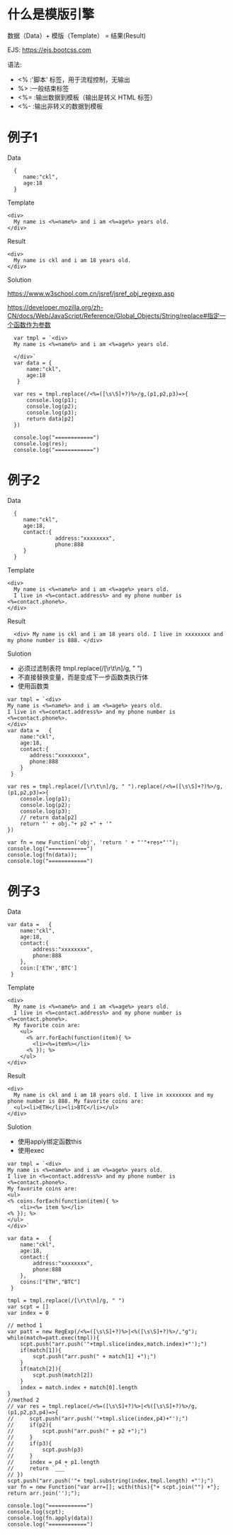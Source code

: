 # 什么是模版引擎
数据（Data）+ 模版（Template） = 结果(Result)

EJS:
https://ejs.bootcss.com

语法:
* <% :'脚本' 标签，用于流程控制，无输出
* %> :一般结束标签
* <%= :输出数据到模板（输出是转义 HTML 标签）
* <%- :输出非转义的数据到模板

# 例子1
Data
```
  {
     name:"ckl",
     age:18
  }
```
Template
```
<div>
  My name is <%=name%> and i am <%=age%> years old.
</div>
```
Result
```
<div>
  My name is ckl and i am 18 years old.
</div>
```
Solution

https://www.w3school.com.cn/jsref/jsref_obj_regexp.asp

https://developer.mozilla.org/zh-CN/docs/Web/JavaScript/Reference/Global_Objects/String/replace#指定一个函数作为参数
```
  var tmpl = `<div>
  My name is <%=name%> and i am <%=age%> years old.
  
  </div>`
  var data = {
      name:"ckl",
      age:18
   }

  var res = tmpl.replace(/<%=([\s\S]+?)%>/g,(p1,p2,p3)=>{
      console.log(p1);
      console.log(p2);
      console.log(p3);
      return data[p2]
  })

  console.log("============")
  console.log(res);
  console.log("============")

```
# 例子2
Data
```
  {
     name:"ckl",
     age:18,
     contact:{
               address:"xxxxxxxx",
               phone:888
     }
  }
```
Template
```
<div>
  My name is <%=name%> and i am <%=age%> years old.
  I live in <%=contact.address%> and my phone number is <%=contact.phone%>.
</div>
```
Result
```
  <div> My name is ckl and i am 18 years old. I live in xxxxxxxx and my phone number is 888. </div>
```
Sulotion
* 必须过滤制表符 tmpl.replace(/[\r\t\n]/g, " ")
* 不直接替换变量，而是变成下一步函数类执行体
* 使用函数类
```
var tmpl = `<div>
My name is <%=name%> and i am <%=age%> years old.
I live in <%=contact.address%> and my phone number is <%=contact.phone%>.
</div>`
var data =   {
    name:"ckl",
    age:18,
    contact:{
       address:"xxxxxxxx",
       phone:888
    }
 }

var res = tmpl.replace(/[\r\t\n]/g, " ").replace(/<%=([\s\S]+?)%>/g,(p1,p2,p3)=>{
    console.log(p1);
    console.log(p2);
    console.log(p3);
    // return data[p2]
    return "' + obj."+ p2 +" + '"
})

var fn = new Function('obj', 'return ' + "'"+res+"'"); 
console.log("============")
console.log(fn(data));
console.log("============")
```
# 例子3
Data
```
var data =   {
    name:"ckl",
    age:18,
    contact:{
        address:"xxxxxxxx",
        phone:888
    },
    coin:['ETH','BTC']
 }
```
Template
```
<div>
  My name is <%=name%> and i am <%=age%> years old.
  I live in <%=contact.address%> and my phone number is <%=contact.phone%>.
  My favorite coin are:
    <ul>
      <% arr.forEach(function(item){ %>
        <li><%=item%></li>
      <% }); %>
    </ul>
</div>
```
Result
```
<div> 
  My name is ckl and i am 18 years old. I live in xxxxxxxx and my phone number is 888. My favorite coins are: 
  <ul><li>ETH</li><li>BTC</li></ul>
</div>
```
Sulotion
* 使用apply绑定函数this
* 使用exec
```
var tmpl = `<div>
My name is <%=name%> and i am <%=age%> years old.
I live in <%=contact.address%> and my phone number is <%=contact.phone%>.
My favorite coins are:
<ul>
<% coins.forEach(function(item){ %>
    <li><%= item %></li>
<% }); %>
</ul>
</div>`

var data =   {
    name:"ckl",
    age:18,
    contact:{
        address:"xxxxxxxx",
        phone:888
    },
    coins:["ETH","BTC"]
 }
 
tmpl = tmpl.replace(/[\r\t\n]/g, " ")
var scpt = []
var index = 0

// method 1
var patt = new RegExp(/<%=([\s\S]+?)%>|<%([\s\S]+?)%>/,"g");
while(match=patt.exec(tmpl)){
    scpt.push("arr.push('"+tmpl.slice(index,match.index)+"');")
    if(match[1]){
        scpt.push("arr.push(" + match[1] +");")
    }
    if(match[2]){
        scpt.push(match[2])
    }
    index = match.index + match[0].length
}
//method 2
// var res = tmpl.replace(/<%=([\s\S]+?)%>|<%([\s\S]+?)%>/g,(p1,p2,p3,p4)=>{
//     scpt.push("arr.push('"+tmpl.slice(index,p4)+"');")
//     if(p2){
//         scpt.push("arr.push(" + p2 +");")
//     }
//     if(p3){
//         scpt.push(p3)
//     }
//     index = p4 + p1.length
//     return `___`
// })
scpt.push("arr.push('"+ tmpl.substring(index,tmpl.length) +"');")
var fn = new Function("var arr=[]; with(this){"+ scpt.join("") +"}; return arr.join('');"); 

console.log("============")
console.log(scpt);
console.log(fn.apply(data))
console.log("============")
```
